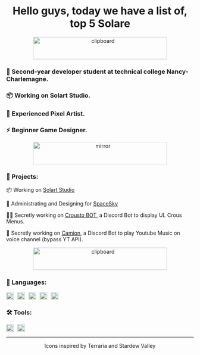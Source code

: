 <h1 align="center">Hello guys, today we have a list of, top 5 Solare</h1>

<div align="center">
  <img src="https://imgur.com/lCLpGW9.png" alt="clipboard" width="360" height="60" />
  <h3 align="left">💬 Second-year developer student at technical college Nancy-Charlemagne.</h3>
  <h3 align="left">📦 Working on Solart Studio.</h3>
  <h3 align="left">🎨 Experienced Pixel Artist.</h3>
  <h3 align="left">⚡ Beginner Game Designer.</h3>
</div>

<div align="center">
  <img src="https://imgur.com/ZuFWOhV.png" alt="mirror" width="360" height="60" />
</div>

<h3 align="left">🍱 Projects:</h3>
<div align="left">
  <p>📦 Working on <a href="https://github.com/Solart-Studio">Solart Studio</a></p>
  <p>🌌 Administrating and Designing for <a href="https://spacesky.fr">SpaceSky</a></p>
  <p>👨‍🍳 Secretly working on <a href="https://github.com/SolareFlame/CroustoV2">Crousto BOT</a>, a Discord Bot to display UL Crous Menus.</p> 
  <p>🎵 Secretly working on <a href="https://github.com/SolareFlame/camion">Camion</a>, a Discord Bot to play Youtube Music on voice channel (bypass YT API).</p>
</div>

<div align="center">
  <img src="https://imgur.com/nZ4r1cE.png" alt="clipboard" width="360" height="60" />
</div>

<h3 align="left">🔖 Languages:</h3>
<div style="display: flex; gap: 10px; align-items: center;">
  <img src="https://img.shields.io/badge/Java-007396?style=flat&logo=java&logoColor=white" alt="Java" height="20" />
  <img src="https://img.shields.io/badge/JavaScript-F7DF1E?style=flat&logo=javascript&logoColor=black" alt="JavaScript" height="20" />
  <img src="https://img.shields.io/badge/C-A8B9CC?style=flat&logo=c&logoColor=white" alt="C" height="20" />
  <img src="https://img.shields.io/badge/HTML-E34F26?style=flat&logo=html5&logoColor=white" alt="HTML" height="20" />
  <img src="https://img.shields.io/badge/CSS-1572B6?style=flat&logo=css3&logoColor=white" alt="CSS" height="20" />
</div>

<h3 align="left">🛠️ Tools:</h3>
<div style="display: flex; gap: 10px; align-items: center;">
  <img src="https://img.shields.io/badge/Aseprite-7D3F1C?style=flat&logo=aseprite&logoColor=white" alt="Aseprite" height="20" />
  <img src="https://img.shields.io/badge/Figma-F24E1E?style=flat&logo=figma&logoColor=white" alt="Figma" height="20" />
</div>

 <hr/>
<footer align="center">
  <p>Icons inspired by Terraria and Stardew Valley</p>
</footer>


